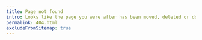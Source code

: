```yaml
---
title: Page not found
intro: Looks like the page you were after has been moved, deleted or doesn’t exist. Or maybe there was a typo in the link you followed.
permalink: 404.html
excludeFromSitemap: true
---
```

